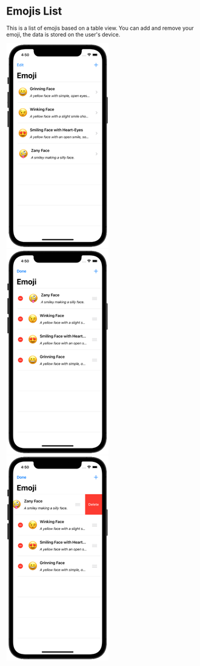 # Emojis List

This is a list of emojis based on a table view. You can add and remove your emoji, the data is stored on the user's device.

<img src="https://github.com/lgreydev/EmojisList/blob/main/Screenshots/screenshot-001.jpg" width="270"><img src="https://github.com/lgreydev/EmojisList/blob/main/Screenshots/screenshot-002.jpg" width="270"><img src="https://github.com/lgreydev/EmojisList/blob/main/Screenshots/screenshot-003.jpg" width="270">
